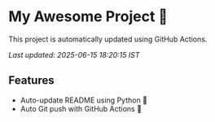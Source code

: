 # My Awesome Project 🚀

This project is automatically updated using GitHub Actions.

_Last updated: 2025-06-15 18:20:15 IST_

## Features
- Auto-update README using Python 🐍
- Auto Git push with GitHub Actions 🤖
